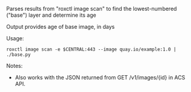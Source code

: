 Parses results from "roxctl image scan" to find the lowest-numbered ("base") layer and determine its age

Output provides age of base image, in days

Usage:

`roxctl image scan -e $CENTRAL:443 --image quay.io/example:1.0 | ./base.py
`

Notes:
- Also works with the JSON returned from GET /v1/images/{id} in ACS API.
